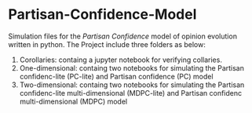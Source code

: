 # Partisan-Confidence-Model
Simulation files for the *Partisan Confidence* model of opinion evolution written in python. 
The Project include three folders as below: 
1. Corollaries: containg a jupyter notebook for verifying collaries. 
2. One-dimensional: containg two notebooks for simulating the Partisan confidenc-lite (PC-lite) and Partisan confidence (PC) model 
3. Two-dimensional: containg two notebooks for simulating the Partisan confidenc-lite multi-dimensional (MDPC-lite) and Partisan confidenc multi-dimensional (MDPC) model 

